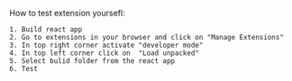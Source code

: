 How to test extension yoursefl:

    1. Build react app
    2. Go to extensions in your browser and click on "Manage Extensions"
    3. In top right corner activate "developer mode"
    4. In top left corner click on  "Load unpacked"
    5. Select bulid folder from the react app
    6. Test